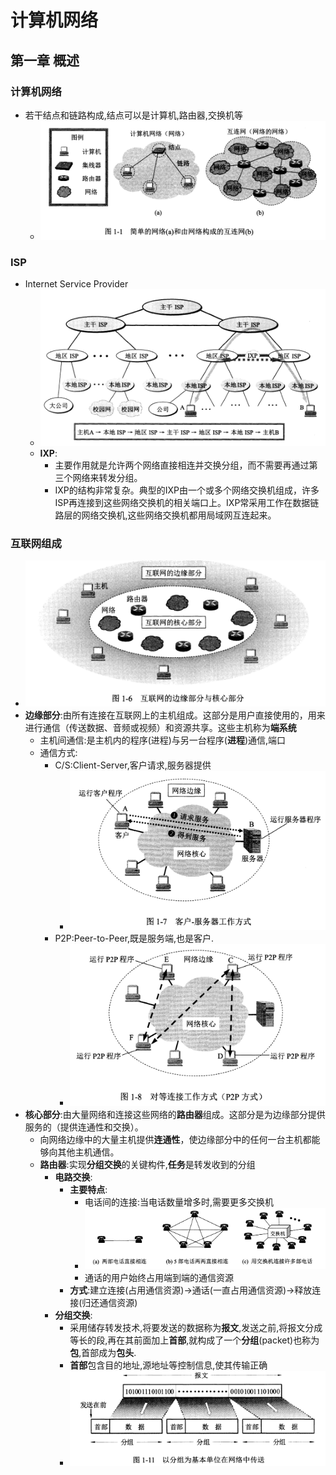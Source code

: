 # 计算机网络
## 第一章 概述
### **计算机网络**
- 若干结点和链路构成,结点可以是计算机,路由器,交换机等
  - ![alt text](imgs/{1C008ECE-A3DC-4694-8868-D346061081BB}.png)
### **ISP**
- Internet Service Provider
  - ![alt text](imgs/{1E1EC924-3DE7-4B33-BC45-B2D2AC76AF62}.png)
  - **IXP**:
    - 主要作用就是允许两个网络直接相连并交换分组，而不需要再通过第三个网络来转发分组。
    - IXP的结构非常复杂。典型的IXP由一个或多个网络交换机组成，许多ISP再连接到这些网络交换机的相关端口上。IXP常采用工作在数据链路层的网络交换机,这些网络交换机都用局域网互连起来。
### **互联网组成**
  - ![alt text](imgs/{498893A5-797B-419F-88BF-A7D973D7A537}.png)
  - **边缘部分**:由所有连接在互联网上的主机组成。这部分是用户直接使用的，用来进行通信（传送数据、音频或视频）和资源共享。这些主机称为**端系统**
    - 主机间通信:是主机内的程序(进程)与另一台程序(**进程**)通信,端口
    - 通信方式:
      - C/S:Client-Server,客户请求,服务器提供
        - ![alt text](imgs/{2A505C1D-1921-4D33-AA4A-FF4E8A04F8DE}.png)
      - P2P:Peer-to-Peer,既是服务端,也是客户.
        - ![alt text](imgs/{1F229C99-5E76-4BC2-A819-1193F05A23EB}.png)
  - **核心部分**:由大量网络和连接这些网络的**路由器**组成。这部分是为边缘部分提供服务的（提供连通性和交换）。 
    - 向网络边缘中的大量主机提供**连通性**，使边缘部分中的任何一台主机都能够向其他主机通信。
    - **路由器**:实现**分组交换**的关键构件,**任务**是转发收到的分组
      - **电路交换**:
        - **主要特点**:
          - 电话间的连接:当电话数量增多时,需要更多交换机
          - ![alt text](imgs/{5934F71F-6C53-40D7-B750-6D26939A30FD}.png)
          - 通话的用户始终占用端到端的通信资源
        - **方式**:建立连接(占用通信资源)->通话(一直占用通信资源)->释放连接(归还通信资源)
      - **分组交换**:
        - 采用储存转发技术,将要发送的数据称为**报文**,发送之前,将报文分成等长的段,再在其前面加上**首部**,就构成了一个**分组**(packet)也称为**包**,首部成为**包头**.
        - **首部**包含目的地址,源地址等控制信息,使其传输正确
        - ![alt text](imgs/{07FB4E08-0524-438B-ADEF-DB0C9A6C5860}.png)  